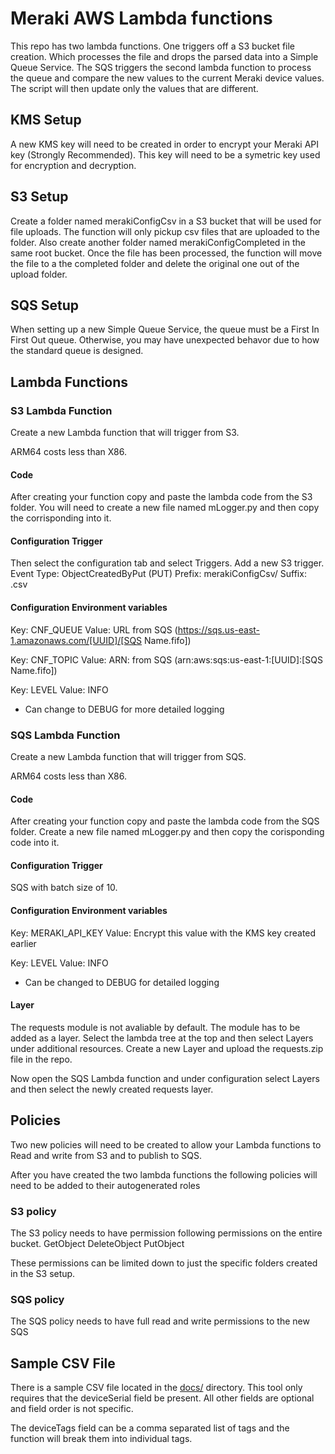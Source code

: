 # Meraki AWS Lambda functions

This repo has two lambda functions. One triggers off a S3 bucket
file creation. Which processes the file and drops the parsed
data into a Simple Queue Service. The SQS triggers the second lambda
function to process the queue and compare the new values to the current
Meraki device values. The script will then update only the values that are
different.

## KMS Setup
A new KMS key will need to be created in order to encrypt your Meraki
API key (Strongly Recommended). This key will need to be a symetric key used
for encryption and decryption.

## S3 Setup
Create a folder named merakiConfigCsv in a S3 bucket that will be used for file uploads.
The function will only pickup csv files that are uploaded to the folder.
Also create another folder named merakiConfigCompleted in the same root bucket.
Once the file has been processed, the function will move the file to a the
completed folder and delete the original one out of the upload folder.

## SQS Setup
When setting up a new Simple Queue Service, the queue must be a First In
First Out queue. Otherwise, you may have unexpected behavor due to how the
standard queue is designed.


## Lambda Functions

### S3 Lambda Function
Create a new Lambda function that will trigger from S3.

ARM64 costs less than X86.

#### Code
After creating your function copy and paste the lambda code from the S3 folder.
You will need to create a new file named mLogger.py and then copy the corrisponding
into it.

#### Configuration Trigger
Then select the configuration tab and select Triggers. Add a new S3 trigger.
Event Type: ObjectCreatedByPut (PUT)
Prefix: merakiConfigCsv/
Suffix: .csv

#### Configuration Environment variables
Key: CNF_QUEUE
Value: URL from SQS (https://sqs.us-east-1.amazonaws.com/[UUID]/[SQS Name.fifo])

Key: CNF_TOPIC
Value: ARN: from SQS (arn:aws:sqs:us-east-1:[UUID]:[SQS Name.fifo])

Key: LEVEL
Value: INFO
* Can change to DEBUG for more detailed logging

### SQS Lambda Function
Create a new Lambda function that will trigger from SQS.

ARM64 costs less than X86.

#### Code
After creating your function copy and paste the lambda code from the SQS folder.
Create a new file named mLogger.py and then copy the corisponding code into it.

#### Configuration Trigger
SQS with batch size of 10.

#### Configuration Environment variables
Key: MERAKI_API_KEY
Value: Encrypt this value with the KMS key created earlier

Key: LEVEL
Value: INFO
* Can be changed to DEBUG for detailed logging

#### Layer
The requests module is not avaliable by default. The module has to be added as a layer.
Select the lambda tree at the top and then select Layers under additional resources.
Create a new Layer and upload the requests.zip file in the repo.

Now open the SQS Lambda function and under configuration select Layers and then select the
newly created requests layer.



## Policies
Two new policies will need to be created to allow your Lambda functions to
Read and write from S3 and to publish to SQS.

After you have created the two lambda functions the following policies will need
to be added to their autogenerated roles

### S3 policy
The S3 policy needs to have permission following permissions on the entire bucket.
GetObject
DeleteObject
PutObject

These permissions can be limited down to just the specific folders created in the S3
setup.

### SQS policy
The SQS policy needs to have full read and write permissions to the new SQS


## Sample CSV File
There is a sample CSV file located in the [docs/](docs/) directory.
This tool only requires that the deviceSerial field be present.
All other fields are optional and field order is not specific.

The deviceTags field can be a comma separated list of tags and the function will
break them into individual tags.
